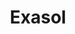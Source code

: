 ---
blog: https://exasol.com/en/blog
codehost: https://github.com/exasol
facebook: https://facebook.com/exasolag
instagram: https://instagram.com/exasolag
linkedin: https://linkedin.com/company/exasol-ag
logohandle: exasol
sort: exasol
title: Exasol
twitter: https://x.com/exasolag
website: https://www.exasol.com/en/
wikipedia: https://en.wikipedia.org/wiki/Exasol
youtube: https://youtube.com/user/EXASOLAG
---